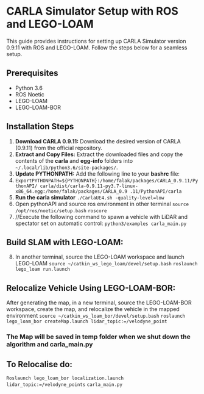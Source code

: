 # CARLA Simulator Setup with ROS and LEGO-LOAM
This guide provides instructions for setting up CARLA Simulator version 0.9.11 with ROS and LEGO-LOAM. Follow the steps below for a seamless setup.
## Prerequisites
- Python 3.6
- ROS Noetic
- LEGO-LOAM
- LEGO-LOAM-BOR
## Installation Steps
1. **Download CARLA 0.9.11:**
Download the desired version of CARLA (0.9.11) from the official
repository.
2. **Extract and Copy Files:**
Extract the downloaded files and copy the contents of the **carla** and
**egg-info** folders into `~/.local/lib/python3.6/site-packages/`.
3. **Update PYTHONPATH:**
Add the following line to your **bashrc** file:
4. ```ExportPYTHONPATH=${PYTHONPATH}:/home/falak/packages/CARLA_0.9.11/PythonAPI/ carla/dist/carla-0.9.11-py3.7-linux-x86_64.egg:/home/falak/packages/CARLA_0.9 .11/PythonAPI/carla```
5. **Run the carla simulator**
 `./CarlaUE4.sh -quality-level=low`
6. Open pythonAPI and source ros environment in other terminal
    `source /opt/ros/noetic/setup.bash`
      `roscore`
7. //Execute the following command to spawn a vehicle with LiDAR and spectator set on automatic control: 
 `python3/examples carla_main.py`
## Build SLAM with LEGO-LOAM:
8. In another terminal, source the LEGO-LOAM workspace and launch LEGO-LOAM
`source ~/catkin_ws_lego_loam/devel/setup.bash`
`roslaunch lego_loam run.launch` 
## Relocalize Vehicle Using LEGO-LOAM-BOR:
 After generating the map, in a new terminal, source the LEGO-LOAM-BOR workspace, create the map, and relocalize the vehicle in the mapped environment
`source ~/catkin_ws_loam_bor/devel/setup.bash`
`roslaunch lego_loam_bor createMap.launch lidar_topic:=/velodyne_point`
### The Map will be saved in temp folder when we shut down the algorithm and carla_main.py
## To Relocalise do:
 `Roslaunch lego_loam_bor localization.launch lidar_topic:=/velodyne_points`
 `carla_main.py`